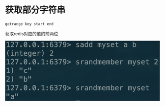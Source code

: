 # 获取部分字符串

```text
getrange key start end
```

获取redis对应的值的前两位

![](../../.gitbook/assets/image%20%2840%29.png)



